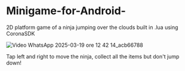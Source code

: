 # Minigame-for-Android-
2D platform game of a ninja jumping over the clouds built in .lua using CoronaSDK  
  
![Video WhatsApp 2025-03-19 ore 12 42 14_acb66788](https://github.com/user-attachments/assets/28296011-02b6-4a56-90a9-b38d8d1f85b2)

Tap left and right to move the ninja, collect all the items but don't jump down!
